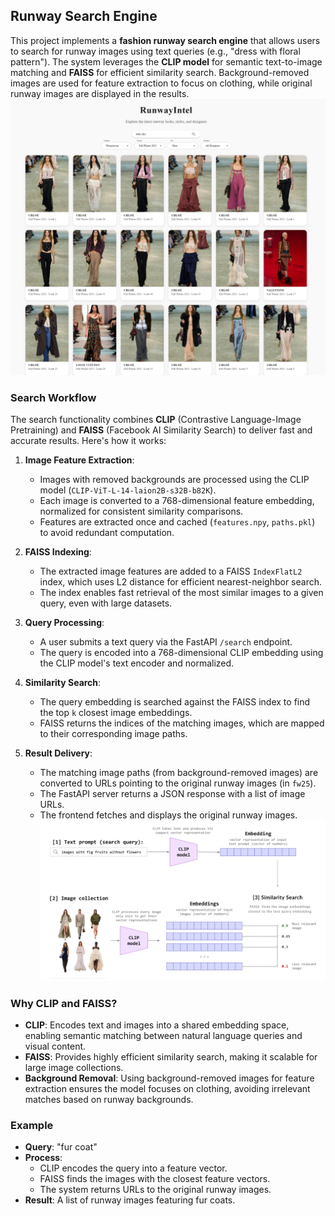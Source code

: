 ## Runway Search Engine

This project implements a **fashion runway search engine** that allows users to search for runway images using text queries (e.g., "dress with floral pattern"). The system leverages the **CLIP model** for semantic text-to-image matching and **FAISS** for efficient similarity search. Background-removed images are used for feature extraction to focus on clothing, while original runway images are displayed in the results.
![Alt text](boho-chic.png)



### Search Workflow

The search functionality combines **CLIP** (Contrastive Language-Image Pretraining) and **FAISS** (Facebook AI Similarity Search) to deliver fast and accurate results. Here's how it works:

1. **Image Feature Extraction**:
   - Images with removed backgrounds are processed using the CLIP model (`CLIP-ViT-L-14-laion2B-s32B-b82K`).
   - Each image is converted to a 768-dimensional feature embedding, normalized for consistent similarity comparisons.
   - Features are extracted once and cached (`features.npy`, `paths.pkl`) to avoid redundant computation.

2. **FAISS Indexing**:
   - The extracted image features are added to a FAISS `IndexFlatL2` index, which uses L2 distance for efficient nearest-neighbor search.
   - The index enables fast retrieval of the most similar images to a given query, even with large datasets.

3. **Query Processing**:
   - A user submits a text query via the FastAPI `/search` endpoint.
   - The query is encoded into a 768-dimensional CLIP embedding using the CLIP model's text encoder and normalized.

4. **Similarity Search**:
   - The query embedding is searched against the FAISS index to find the top `k` closest image embeddings.
   - FAISS returns the indices of the matching images, which are mapped to their corresponding image paths.

5. **Result Delivery**:
   - The matching image paths (from background-removed images) are converted to URLs pointing to the original runway images (in `fw25`).
   - The FastAPI server returns a JSON response with a list of image URLs.
   - The frontend fetches and displays the original runway images.
![Alt text](text-to-image-search-workflow.png)

### Why CLIP and FAISS?
- **CLIP**: Encodes text and images into a shared embedding space, enabling semantic matching between natural language queries and visual content.
- **FAISS**: Provides highly efficient similarity search, making it scalable for large image collections.
- **Background Removal**: Using background-removed images for feature extraction ensures the model focuses on clothing, avoiding irrelevant matches based on runway backgrounds.

### Example
- **Query**: "fur coat"
- **Process**:
  - CLIP encodes the query into a feature vector.
  - FAISS finds the images with the closest feature vectors.
  - The system returns URLs to the original runway images.
- **Result**: A list of runway images featuring fur coats.
